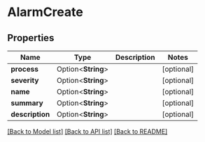 # AlarmCreate

## Properties

Name | Type | Description | Notes
------------ | ------------- | ------------- | -------------
**process** | Option<**String**> |  | [optional]
**severity** | Option<**String**> |  | [optional]
**name** | Option<**String**> |  | [optional]
**summary** | Option<**String**> |  | [optional]
**description** | Option<**String**> |  | [optional]

[[Back to Model list]](../README.md#documentation-for-models) [[Back to API list]](../README.md#documentation-for-api-endpoints) [[Back to README]](../README.md)


